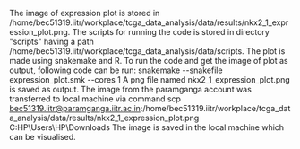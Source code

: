 The image of expression plot is stored in /home/bec51319.iitr/workplace/tcga_data_analysis/data/results/nkx2_1_expression_plot.png.
The scripts for running the code is stored in directory "scripts" having a path /home/bec51319.iitr/workplace/tcga_data_analysis/data/scripts.
The plot is made using snakemake and R.
To run the code and get the image of plot as output, following code can be run: snakemake --snakefile expression_plot.smk --cores 1
A png file named nkx2_1_expression_plot.png is saved as output. 
The image from the paramganga account was transferred to local machine via command scp bec51319.iitr@paramganga.iitr.ac.in:/home/bec51319.iitr/workplace/tcga_data_analysis/data/results/nkx2_1_expression_plot.png C:HP\Users\HP\Downloads
The image is saved in the local machine which can be visualised.
